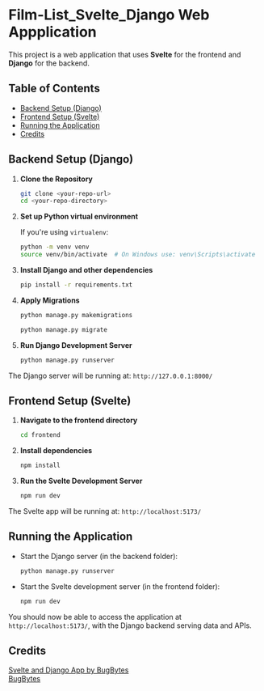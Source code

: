 # Film-List_Svelte_Django Web Appplication

This project is a web application that uses **Svelte** for the frontend and **Django** for the backend. 

## Table of Contents
- [Backend Setup (Django)](#backend-setup-django)
- [Frontend Setup (Svelte)](#frontend-setup-svelte)
- [Running the Application](#running-the-application)
- [Credits](#credits)

## Backend Setup (Django)

1. **Clone the Repository**

   ```bash
   git clone <your-repo-url>
   cd <your-repo-directory>
   ```

2. **Set up Python virtual environment**

   If you're using `virtualenv`:
   ```bash
   python -m venv venv
   source venv/bin/activate  # On Windows use: venv\Scripts\activate
   ```

3. **Install Django and other dependencies**

   ```bash
   pip install -r requirements.txt
   ```

4. **Apply Migrations**

      ```bash
   python manage.py makemigrations
   ```

   ```bash
   python manage.py migrate
   ```

6. **Run Django Development Server**

   ```bash
   python manage.py runserver
   ```

The Django server will be running at: `http://127.0.0.1:8000/`

## Frontend Setup (Svelte)

1. **Navigate to the frontend directory**

   ```bash
   cd frontend
   ```

2. **Install dependencies**

   ```bash
   npm install
   ```

3. **Run the Svelte Development Server**

   ```bash
   npm run dev
   ```

The Svelte app will be running at: `http://localhost:5173/`

## Running the Application

- Start the Django server (in the backend folder):
  ```bash
  python manage.py runserver
  ```
  
- Start the Svelte development server (in the frontend folder):
  ```bash
  npm run dev
  ```

You should now be able to access the application at `http://localhost:5173/`, with the Django backend serving data and APIs.

## Credits

[Svelte and Django App by BugBytes](https://youtube.com/playlist?list=PL-2EBeDYMIbQ2lx2wgi9cplRAd_EEorIS&si=cdxb-G5HzP8JZ6Gi) \
[BugBytes](https://www.youtube.com/@bugbytes3923)
